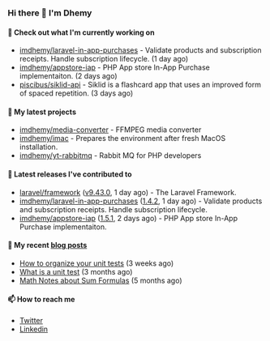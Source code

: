 ### Hi there 👋 I'm Dhemy

#### 👷 Check out what I'm currently working on

- [imdhemy/laravel-in-app-purchases](https://github.com/imdhemy/laravel-in-app-purchases) - Validate products and subscription receipts. Handle subscription lifecycle. (1 day ago)
- [imdhemy/appstore-iap](https://github.com/imdhemy/appstore-iap) - PHP App store In-App Purchase implementaiton. (2 days ago)
- [piscibus/siklid-api](https://github.com/piscibus/siklid-api) - Siklid is a flashcard app that uses an improved form of spaced repetition.  (3 days ago)

#### 🌱 My latest projects

- [imdhemy/media-converter](https://github.com/imdhemy/media-converter) - FFMPEG media converter
- [imdhemy/imac](https://github.com/imdhemy/imac) - Prepares the environment after fresh MacOS installation.
- [imdhemy/yt-rabbitmq](https://github.com/imdhemy/yt-rabbitmq) - Rabbit MQ for PHP developers

#### 🔭 Latest releases I've contributed to

- [laravel/framework](https://github.com/laravel/framework) ([v9.43.0](https://github.com/laravel/framework/releases/tag/v9.43.0), 1 day ago) - The Laravel Framework.
- [imdhemy/laravel-in-app-purchases](https://github.com/imdhemy/laravel-in-app-purchases) ([1.4.2](https://github.com/imdhemy/laravel-in-app-purchases/releases/tag/1.4.2), 1 day ago) - Validate products and subscription receipts. Handle subscription lifecycle.
- [imdhemy/appstore-iap](https://github.com/imdhemy/appstore-iap) ([1.5.1](https://github.com/imdhemy/appstore-iap/releases/tag/1.5.1), 2 days ago) - PHP App store In-App Purchase implementaiton.

#### 📜 My recent [blog posts](https://imdhemy.com/)

- [How to organize your unit tests](https://imdhemy.com/blog/testing/how-to-organize-your-unit-tests.html) (3 weeks ago)
- [What is a unit test](https://imdhemy.com/blog/testing/what-is-a-unit-test.html) (3 months ago)
- [Math Notes about Sum Formulas](https://imdhemy.com/blog/dsa/math-notes-about-sum-formulas.html) (5 months ago)

#### 📫 How to reach me

- [Twitter](https://twitter.com/imdhemy)
- [Linkedin](https://linkedin.com/in/imdhemy)